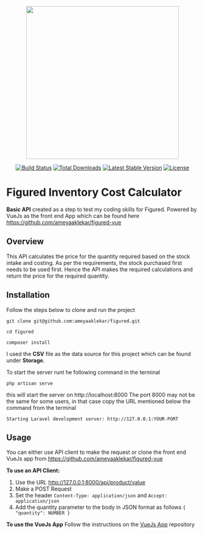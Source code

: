 <p align="center"><a href="https://laravel.com" target="_blank"><img src="https://raw.githubusercontent.com/laravel/art/master/logo-lockup/5%20SVG/2%20CMYK/1%20Full%20Color/laravel-logolockup-cmyk-red.svg" width="400"></a></p>

<p align="center">
<a href="https://travis-ci.org/laravel/framework"><img src="https://travis-ci.org/laravel/framework.svg" alt="Build Status"></a>
<a href="https://packagist.org/packages/laravel/framework"><img src="https://img.shields.io/packagist/dt/laravel/framework" alt="Total Downloads"></a>
<a href="https://packagist.org/packages/laravel/framework"><img src="https://img.shields.io/packagist/v/laravel/framework" alt="Latest Stable Version"></a>
<a href="https://packagist.org/packages/laravel/framework"><img src="https://img.shields.io/packagist/l/laravel/framework" alt="License"></a>
</p>

# Figured Inventory Cost Calculator
**Basic API** created as a step to test my coding skills for Figured. Powered by VueJs as the front end App which can be found here https://github.com/ameyaaklekar/figured-vue

## Overview
This API calculates the price for the quantity required based on the stock intake and costing. As per the requirements, the stock purchased first needs to be used first. Hence the API makes the required calculations and return the price for the required quantity.

## Installation
Follow the steps below to clone and run the project

    git clone git@github.com:ameyaaklekar/figured.git

    cd figured

    composer install

I used the **CSV** file as the data source for this project which can be found under **Storage**.

To start the server runt he following command in the terminal

    php artisan serve
this will start the server on http://localhost:8000 
The port 8000 may not be the same for some users, in that case copy the URL mentioned below the command from the terminal

    Starting Laravel development server: http://127.0.0.1:YOUR-PORT
## Usage
You can either use API client to make the request or clone the front end VueJs app from https://github.com/ameyaaklekar/figured-vue

**To use an API Client:**

 1. Use the URL http://127.0.0.1:8000/api/product/value
 2. Make a POST Request
 3. Set the header `Content-Type: application/json` and `Accept: application/json`
 4. Add the quantity parameter to the body in JSON format as follows `{ "quantity": NUMBER }`

**To use the VueJs App**
Follow the instructions on the [VueJs App](https://github.com/ameyaaklekar/figured-vue) repository
 




